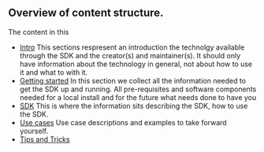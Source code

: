 ## Overview of content structure.

The content in this 
- [Intro](./intro/README.md) This sections respresent an introduction the technolgy available through the SDK and the creator(s) and maintainer(s).  It should only have information about the technology in general, not about how to use it and what to with it.
- [Getting started](./gettingstarted/README.md)  In this section we collect all the information needed to get the SDK up and running.  All pre-requisites and software components needed for a local install and for the future what needs done to have you
- [SDK](./sdk/README.md) This is where the information sits describing the SDK, how to use the SDK. 
- [Use cases](./usecases/README.md) Use case descriptions and examples to take forward yourself. 
- [Tips and Tricks](./tips_tricks) 

